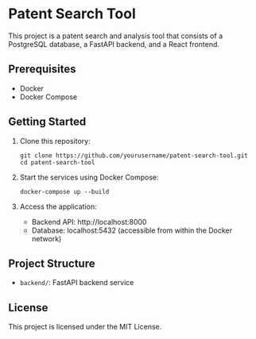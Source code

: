 # Patent Search Tool

This project is a patent search and analysis tool that consists of a PostgreSQL database, a FastAPI backend, and a React frontend.

## Prerequisites

- Docker
- Docker Compose

## Getting Started

1. Clone this repository:
   ```
   git clone https://github.com/yourusername/patent-search-tool.git
   cd patent-search-tool
   ```

2. Start the services using Docker Compose:
   ```
   docker-compose up --build
   ```

3. Access the application:
   - Backend API: http://localhost:8000
   - Database: localhost:5432 (accessible from within the Docker network)

## Project Structure

- `backend/`: FastAPI backend service

## License

This project is licensed under the MIT License.

